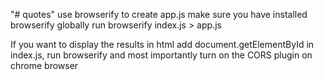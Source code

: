 "# quotes" 
use browserify to create app.js 
make sure you have installed browserify globally
run 
browserify index.js > app.js

If you want to display the results in html add document.getElementById in index.js, run browserify 
and most importantly turn on the CORS plugin on chrome browser
